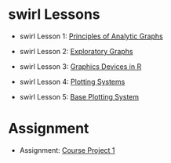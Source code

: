 # swirl Lessons

- swirl Lesson 1: [Principles of Analytic Graphs](https://luisangelmendozavelasco.github.io/Data_Science_Specialization/Data_Science-Foundations_using_R_Specialization/Exploratory_Data_Analysis/Week1/swirl_Lesson_1-Principles_of_Analytic_Graphs.nb.html)

- swirl Lesson 2: [Exploratory Graphs](https://luisangelmendozavelasco.github.io/Data_Science_Specialization/Data_Science-Foundations_using_R_Specialization/Exploratory_Data_Analysis/Week1/swirl_Lesson_2-Exploratory_Graphs.nb.html)

- swirl Lesson 3: [Graphics Devices in R](https://luisangelmendozavelasco.github.io/Data_Science_Specialization/Data_Science-Foundations_using_R_Specialization/Exploratory_Data_Analysis/Week1/swirl_Lesson_3-Graphics_Devices_in_R.nb.html)

- swirl Lesson 4: [Plotting Systems](https://luisangelmendozavelasco.github.io/Data_Science_Specialization/Data_Science-Foundations_using_R_Specialization/Exploratory_Data_Analysis/Week1/swirl_Lesson_4-Plotting_Systems.nb.html)

- swirl Lesson 5: [Base Plotting System](https://luisangelmendozavelasco.github.io/Data_Science_Specialization/Data_Science-Foundations_using_R_Specialization/Exploratory_Data_Analysis/Week1/swirl_Lesson_5-Base_Plotting_System.nb.html)

# Assignment

- Assignment: [Course Project 1](https://luisangelmendozavelasco.github.io/Data_Science_Specialization/Data_Science-Foundations_using_R_Specialization/Exploratory_Data_Analysis/Week1/Assignment_1-Course_Project_1.nb.html)